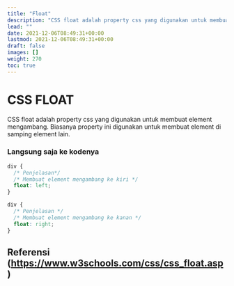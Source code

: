 ```yaml
---
title: "Float"
description: "CSS float adalah property css yang digunakan untuk membuat element mengambang. Biasanya property ini digunakan untuk membuat element di samping element lain."
lead: ""
date: 2021-12-06T08:49:31+00:00
lastmod: 2021-12-06T08:49:31+00:00
draft: false
images: []
weight: 270
toc: true
---
```

# CSS FLOAT

CSS float adalah property css yang digunakan untuk membuat element mengambang. Biasanya property ini digunakan untuk membuat element di samping element lain.

### Langsung saja ke kodenya

```css
div {
  /* Penjelasan*/
  /* Membuat element mengambang ke kiri */
  float: left;
}
```



```css
div {
  /* Penjelasan */
  /* Membuat element mengambang ke kanan */
  float: right;
}
```



## Referensi (https://www.w3schools.com/css/css_float.asp)
